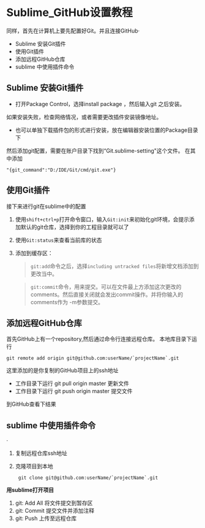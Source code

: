 Sublime_GitHub设置教程
==============================
同样，首先在计算机上要先配置好Git。并且连接GitHub·
<!-- MarkdownTOC -->

- Sublime 安装Git插件
- 使用Git插件
- 添加远程GitHub仓库
- sublime 中使用插件命令

<!-- /MarkdownTOC -->
Sublime 安装Git插件
---------------------------
* 打开Package Control，选择install package ，然后输入git 之后安装。

如果安装失败，检查网络情况，或者需要更改插件安装镜像地址。

* 也可以单独下载插件包的形式进行安装，放在编辑器安装位置的Package目录下

然后添加git配置，需要在账户目录下找到“Git.sublime-setting"这个文件。
在其中添加

	"{git_command":"D:/IDE/Git/cmd/git.exe"}


使用Git插件
----------------------------
接下来进行git在sublime中的配置

1. 使用`shift+ctrl+p`打开命令窗口，输入`Git:init`来初始化git环境，会提示添加默认的git仓库，选择到你的工程目录就可以了
2. 使用`Git:status`来查看当前库的状态
3. 添加到缓存区：

	> `git:add`命令之后，选择`including untracked files`将新增文档添加到更改当中。

	> `git:commit`命令，用来提交。可以在文件最上方添加这次更改的comments。然后直接关闭就会发出commit操作。并将你输入的comments作为 -m参数提交。


添加远程GitHub仓库
--------------------------
首先GitHub上有一个repository,然后通过命令行连接远程仓库。
本地库目录下运行

	git remote add origin git@github.com:userName/`projectName`.git

这里添加的是你复制的GitHub项目上的ssh地址

* 工作目录下运行 git pull origin master 更新文件
* 工作目录下运行 git push origin master 提交文件

到GitHub查看下结果

sublime 中使用插件命令
------------------------------
·
1. 复制远程仓库ssh地址
2. 克隆项目到本地

		git clone git@github.com:userName/`projectName`.git

**用sublime打开项目**

1. git: Add All 将文件提交到暂存区
2. git: Commit 提交文件并添加注释
3. git: Push 上传至远程仓库

